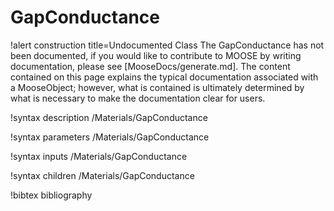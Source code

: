 <!-- MOOSE Documentation Stub: Remove this when content is added. -->

# GapConductance

!alert construction title=Undocumented Class
The GapConductance has not been documented, if you would like to contribute to MOOSE by
writing documentation, please see [MooseDocs/generate.md]. The content contained on this page explains
the typical documentation associated with a MooseObject; however, what is contained is ultimately
determined by what is necessary to make the documentation clear for users.

!syntax description /Materials/GapConductance

!syntax parameters /Materials/GapConductance

!syntax inputs /Materials/GapConductance

!syntax children /Materials/GapConductance

!bibtex bibliography
